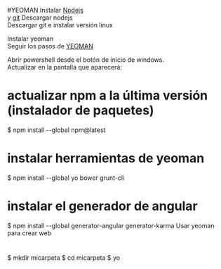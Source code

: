 #YEOMAN
Instalar [Nodejs](https://nodejs.org/en/)  
y [git](https://github.com/git-for-windows/git/releases/download/v2.7.0.windows.1/Git-2.7.0-64-bit.exe)
Descargar nodejs  
Descargar git e instalar versión linux  

Instalar yeoman  
Seguir los pasos de [YEOMAN](http://yeoman.io/codelab/setup.html)

Abrir powershell desde el botón de inicio de windows.  
Actualizar en la pantalla que aparecerá:  

# actualizar npm a la última versión (instalador de paquetes)
$ npm install --global npm@latest

# instalar herramientas de yeoman
$ npm install --global yo bower grunt-cli

# instalar el generador de angular
$ npm install --global generator-angular generator-karma
Usar yeoman para crear web
# 
$ mkdir micarpeta
$ cd micarpeta
$ yo
